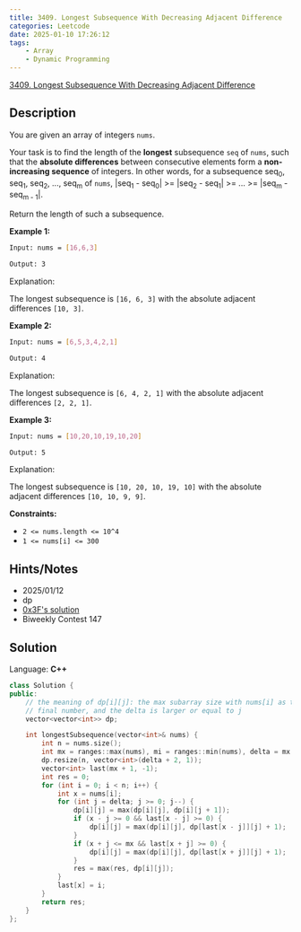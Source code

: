 ```yaml
---
title: 3409. Longest Subsequence With Decreasing Adjacent Difference
categories: Leetcode
date: 2025-01-10 17:26:12
tags:
    - Array
    - Dynamic Programming
---
```


[3409. Longest Subsequence With Decreasing Adjacent Difference](https://leetcode.com/problems/longest-subsequence-with-decreasing-adjacent-difference/description/)

## Description

You are given an array of integers `nums`.

Your task is to find the length of the **longest** subsequence `seq` of `nums`, such that the **absolute differences**  between consecutive elements form a **non-increasing sequence**  of integers. In other words, for a subsequence seq<sub>0</sub>, seq<sub>1</sub>, seq<sub>2</sub>, ..., seq<sub>m</sub> of `nums`, |seq<sub>1</sub> - seq<sub>0</sub>| >= |seq<sub>2</sub> - seq<sub>1</sub>| >= ... >= |seq<sub>m</sub> - seq<sub>m - 1</sub>|.

Return the length of such a subsequence.

**Example 1:**

```bash
Input: nums = [16,6,3]

Output: 3
```

Explanation:

The longest subsequence is `[16, 6, 3]` with the absolute adjacent differences `[10, 3]`.

**Example 2:**

```bash
Input: nums = [6,5,3,4,2,1]

Output: 4
```

Explanation:

The longest subsequence is `[6, 4, 2, 1]` with the absolute adjacent differences `[2, 2, 1]`.

**Example 3:**

```bash
Input: nums = [10,20,10,19,10,20]

Output: 5
```

Explanation:

The longest subsequence is `[10, 20, 10, 19, 10]` with the absolute adjacent differences `[10, 10, 9, 9]`.

**Constraints:**

- `2 <= nums.length <= 10^4`
- `1 <= nums[i] <= 300`

## Hints/Notes

- 2025/01/12
- dp
- [0x3F's solution](https://leetcode.cn/problems/longest-subsequence-with-decreasing-adjacent-difference/solutions/3038930/zhuang-tai-she-ji-you-hua-pythonjavacgo-qy2bu/)
- Biweekly Contest 147

## Solution

Language: **C++**

```C++
class Solution {
public:
    // the meaning of dp[i][j]: the max subarray size with nums[i] as the
    // final number, and the delta is larger or equal to j
    vector<vector<int>> dp;

    int longestSubsequence(vector<int>& nums) {
        int n = nums.size();
        int mx = ranges::max(nums), mi = ranges::min(nums), delta = mx - mi;
        dp.resize(n, vector<int>(delta + 2, 1));
        vector<int> last(mx + 1, -1);
        int res = 0;
        for (int i = 0; i < n; i++) {
            int x = nums[i];
            for (int j = delta; j >= 0; j--) {
                dp[i][j] = max(dp[i][j], dp[i][j + 1]);
                if (x - j >= 0 && last[x - j] >= 0) {
                    dp[i][j] = max(dp[i][j], dp[last[x - j]][j] + 1);
                }
                if (x + j <= mx && last[x + j] >= 0) {
                    dp[i][j] = max(dp[i][j], dp[last[x + j]][j] + 1);
                }
                res = max(res, dp[i][j]);
            }
            last[x] = i;
        }
        return res;
    }
};
```
